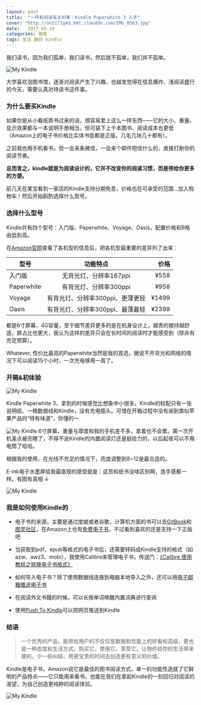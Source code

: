 ```yaml
---
layout: post
title:  "一件和阅读有关的事：Kindle Paperwhite 3 入手"
cover: "http://on2171g4d.bkt.clouddn.com/IMG_0563.jpg"
date:   2017-03-19
categories: 随笔
tags: 生活 数码 kindle
---
```


我们读书，因为我们孤单，我们读书，然后就不孤单，我们并不孤单。

![My Kindle](http://on2171g4d.bkt.clouddn.com/IMG_0552.JPG)

大学喜欢泡图书馆，逐渐对阅读产生了兴趣，也越发觉得在信息爆炸、浅阅读盛行的今天，需要认真对待读书这件事。

### 为什么要买Kindle
如果你是从小看纸质书过来的话，很容易爱上这么一样东西——它的大小、重量、显示效果都与一本说明手册相当，但可装下上千本图书、阅读成本也更低（Amazon上的电子书价格比实体书低都是正版，几毛几块几十都有）。

之前我也用手机看书，但一会来条微信，一会来个邮件短信什么的，直接打断你的阅读节奏。

**总而言之，kindle就是为阅读设计的，它并不改变你的阅读习惯，而是带给你更多的方便。**

前几天在某宝看到一家店的Kindle支持分期免息，价格也在可承受的范围...加入购物车！然后开始斟酌选择什么型号。

### 选择什么型号
Kindle共有四个型号：入门版、Paperwhite、Voyage、Oasis，配置价格和B格由低到高。

在[Amazon官网](https://www.amazon.cn/b?node=116087071)查看了各机型的信息后，把各机型最重要的差异列了出来：

|   型号      |     功能特点     |  价格   |
| ------------- |:-------------:| -------:|
| 入门版   | 无背光灯、分辨率167ppi | ¥558|
| Paperwhite  | 有背光灯、分辨率300ppi | ¥958|
| Voyage   | 有背光灯、分辨率300ppi、更薄更轻 | ¥1499 |
| Oasis   | 有背光灯、分辨率300ppi、最薄最轻 | ¥2399 |

都是6寸屏幕、4G容量，至于细节差异更多的是在机身设计上，越贵的握持越舒适，屏占比也更大，我认为这样的差异只会在长时间的阅读时才能感受到（除非有充足预算）。

Whatever, 性价比最高的Paperwhite当然是我的首选，据说不开背光和网络的情况下可以阅读15个小时，一次充电够用一周了。

### 开箱&初体验

![My Kindle](http://on2171g4d.bkt.clouddn.com/IMG_0553.jpg)

Kindle Paperwhite 3，拿到的时候感觉比想象中小很多。Kindle的标配只有一张说明纸、一根数据线和Kindle，没有充电插头。可惜在开箱过程中没有闻到类似苹果产品的“特有味道”，你懂的～

![My Kindle](http://on2171g4d.bkt.clouddn.com/IMG_0554.jpg)
6寸屏幕，重量与厚度和我的手机差不多，拿着也不会累。第一次开机差点被亮瞎了，不得不说Kindle的内置阅读灯还是挺给力的，以后起夜可以不用电筒了哈哈。

根据我的使用，在光线不充足的情况下，亮度调整到8~12是最合适的。

E-ink电子水墨屏给我最直观的感受就是：这货和纸书没啥区别啊，连手感都一样。有图有真相 ↓

![My Kindle](http://on2171g4d.bkt.clouddn.com/IMG_0563.jpg)



### 我是如何使用Kindle的

- 电子书的来源，主要是通过度娘或者谷歌，计算机方面的书可以去[GitBook](https://www.gitbook.com/explore)和[图灵社区](http://www.ituring.com.cn/book/ebook?sort=free)，在Amazon上也有[免费电子书](https://www.amazon.cn/Kindle%E5%85%8D%E8%B4%B9%E7%94%B5%E5%AD%90%E4%B9%A6/b/ref=sa_menu_kindle_l3_b116175071?ie=UTF8&node=116175071)，不过看到喜欢的还是支持一下正版吧

- 当获取到pdf、epub等格式的电子书后，还需要转码成Kindle支持的格式（如azw、awz3、mobi），我使用Calibre来管理电子书，传送门：[《Calibre 使用教程之转换电子书格式》](https://kindlefere.com/post/10.html)

- 如何导入电子书？除了使用数据线连接到电脑本地导入之外，还可以用[电子邮箱推送电子书](https://kindlefere.com/post/3.html)

- 在阅读外文书籍的时候，可以长按单词唤醒内置词典进行查询

- 使用[Push To Kindle](http://fivefilters.org/kindle-it/)可以把网页推送到Kindle


### 结语
> 一个优秀的产品，能带给用户的不仅仅是数据和性能上的好看和高级，更也是一种态度和生活方式。购买它，使用它，享受它。让物件给你的生活带来便利，少一些纠结，用更宝贵的时间去创造更有意义的价值。

Kindle是电子书，Amazon说它是最佳的图书阅读方式，单一的功能性造就了它鲜明的产品特点——它只能用来看书。也能在我们在拿起Kindle的一刻回归对阅读的渴望，为自己创造更纯粹的阅读体验。

![My Kindle](http://on2171g4d.bkt.clouddn.com/IMG_0555.jpg)
